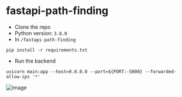 # fastapi-path-finding
- Clone the repo
- Python version: ``3.8.0``
- In `/fastapi-path-finding`
```
pip install -r requirements.txt
```
- Run the backend
```
uvicorn main:app --host=0.0.0.0 --port=${PORT:-5000} --forwarded-allow-ips '*'
```
![image](https://github.com/pnnam03/fastapi-path-finding/assets/123628264/f10bcef5-368d-40ac-8817-dc87d67fddf4)

